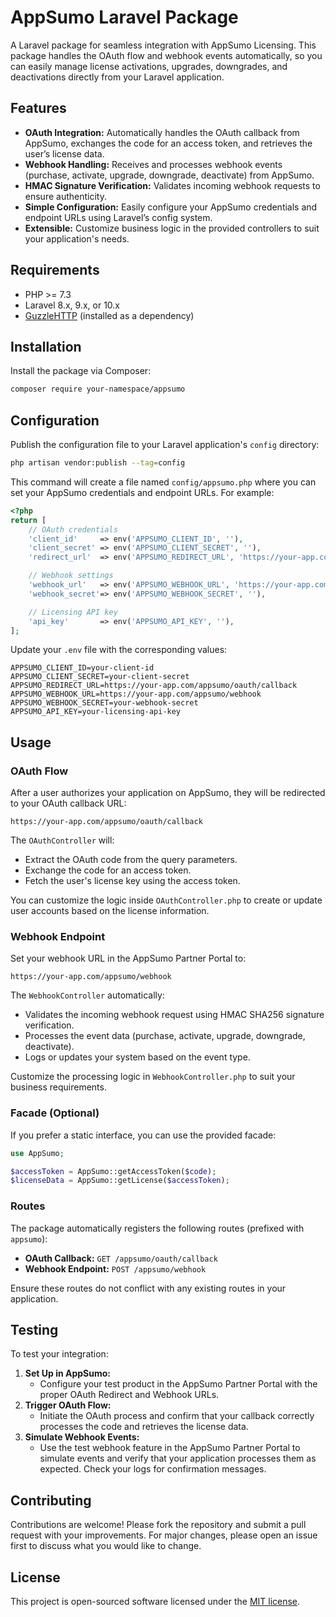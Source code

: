 # AppSumo Laravel Package

A Laravel package for seamless integration with AppSumo Licensing. This package handles the OAuth flow and webhook events automatically, so you can easily manage license activations, upgrades, downgrades, and deactivations directly from your Laravel application.

## Features

- **OAuth Integration:** Automatically handles the OAuth callback from AppSumo, exchanges the code for an access token, and retrieves the user’s license data.
- **Webhook Handling:** Receives and processes webhook events (purchase, activate, upgrade, downgrade, deactivate) from AppSumo.
- **HMAC Signature Verification:** Validates incoming webhook requests to ensure authenticity.
- **Simple Configuration:** Easily configure your AppSumo credentials and endpoint URLs using Laravel’s config system.
- **Extensible:** Customize business logic in the provided controllers to suit your application's needs.

## Requirements

- PHP >= 7.3
- Laravel 8.x, 9.x, or 10.x
- [GuzzleHTTP](https://github.com/guzzle/guzzle) (installed as a dependency)

## Installation

Install the package via Composer:

```bash
composer require your-namespace/appsumo
```

## Configuration

Publish the configuration file to your Laravel application's `config` directory:

```bash
php artisan vendor:publish --tag=config
```

This command will create a file named `config/appsumo.php` where you can set your AppSumo credentials and endpoint URLs. For example:

```php
<?php
return [
    // OAuth credentials
    'client_id'     => env('APPSUMO_CLIENT_ID', ''),
    'client_secret' => env('APPSUMO_CLIENT_SECRET', ''),
    'redirect_url'  => env('APPSUMO_REDIRECT_URL', 'https://your-app.com/appsumo/oauth/callback'),

    // Webhook settings
    'webhook_url'   => env('APPSUMO_WEBHOOK_URL', 'https://your-app.com/appsumo/webhook'),
    'webhook_secret'=> env('APPSUMO_WEBHOOK_SECRET', ''),

    // Licensing API key
    'api_key'       => env('APPSUMO_API_KEY', ''),
];
```

Update your `.env` file with the corresponding values:

```dotenv
APPSUMO_CLIENT_ID=your-client-id
APPSUMO_CLIENT_SECRET=your-client-secret
APPSUMO_REDIRECT_URL=https://your-app.com/appsumo/oauth/callback
APPSUMO_WEBHOOK_URL=https://your-app.com/appsumo/webhook
APPSUMO_WEBHOOK_SECRET=your-webhook-secret
APPSUMO_API_KEY=your-licensing-api-key
```

## Usage

### OAuth Flow

After a user authorizes your application on AppSumo, they will be redirected to your OAuth callback URL:

```
https://your-app.com/appsumo/oauth/callback
```

The `OAuthController` will:

- Extract the OAuth code from the query parameters.
- Exchange the code for an access token.
- Fetch the user's license key using the access token.

You can customize the logic inside `OAuthController.php` to create or update user accounts based on the license information.

### Webhook Endpoint

Set your webhook URL in the AppSumo Partner Portal to:

```
https://your-app.com/appsumo/webhook
```

The `WebhookController` automatically:

- Validates the incoming webhook request using HMAC SHA256 signature verification.
- Processes the event data (purchase, activate, upgrade, downgrade, deactivate).
- Logs or updates your system based on the event type.

Customize the processing logic in `WebhookController.php` to suit your business requirements.

### Facade (Optional)

If you prefer a static interface, you can use the provided facade:

```php
use AppSumo;

$accessToken = AppSumo::getAccessToken($code);
$licenseData = AppSumo::getLicense($accessToken);
```

### Routes

The package automatically registers the following routes (prefixed with `appsumo`):

- **OAuth Callback:** `GET /appsumo/oauth/callback`
- **Webhook Endpoint:** `POST /appsumo/webhook`

Ensure these routes do not conflict with any existing routes in your application.

## Testing

To test your integration:

1. **Set Up in AppSumo:**
   - Configure your test product in the AppSumo Partner Portal with the proper OAuth Redirect and Webhook URLs.
2. **Trigger OAuth Flow:**
   - Initiate the OAuth process and confirm that your callback correctly processes the code and retrieves the license data.
3. **Simulate Webhook Events:**
   - Use the test webhook feature in the AppSumo Partner Portal to simulate events and verify that your application processes them as expected. Check your logs for confirmation messages.

## Contributing

Contributions are welcome! Please fork the repository and submit a pull request with your improvements. For major changes, please open an issue first to discuss what you would like to change.

## License

This project is open-sourced software licensed under the [MIT license](LICENSE).
